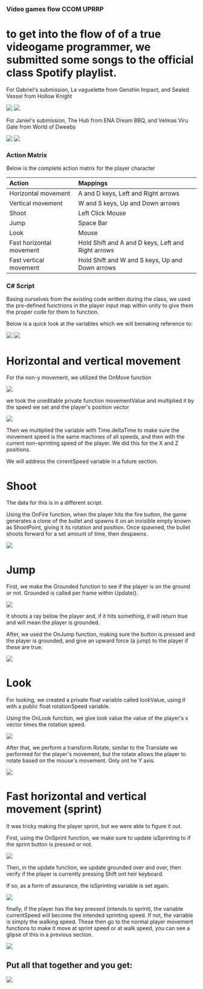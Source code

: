 
<h3>Video games flow CCOM UPRRP</h3>
<h1> to get into the flow of of a true videogame programmer, we submitted some songs to the official class Spotify playlist.</h1>

<p>For Gabriel's submission, La vaguelette from Genshin Impact, and Sealed Vessel from Hollow Knight</p>
<img src="/LaVaguelette.png">
<img src="/SealedVessel.png">

<p>For Janiel's submission, The Hub from ENA Dream BBQ, and Velmas Viru Gate from World of Dweebs</p>
<img src="/TheHub.png">
<img src="/VelmasViruGate.png">

<h3>Action Matrix</h3>
<p>Below is the complete action matrix for the player character</p>

| Action                  | Mappings  |
| :-------                | :-------- |
| Horizontal movement     | A and D keys, Left and Right arrows |
| Vertical movement       | W and S keys, Up and Down arrows  |
| Shoot                   | Left Click Mouse  |
| Jump                    | Space Bar  |
| Look                    | Mouse  |
| Fast horizontal movement| Hold Shift and A and D keys, Left and Right arrows |
| Fast vertical movement  | Hold Shift and W and S keys, Up and Down arrows  |

<h3> C# Script </h3>
<p>Basing ourselves from the existing code written during the class, we used the pre-defined functrions in the player input map within unity to give them the proper code for them to function.</p>
<p>Below is a quick look at the variables which we will bemaking reference to:</p>
<img src="/movementVariables.png">
<img src="/shootingVariables.png">


<h1>Horizontal and vertical movement</h1>
<p>For the non-y movement, we utilized the OnMove function</p>
<img src="/OnMove.png">
<p>we took the uneditable private function movementValue and multiplied it by the speed we set and the player's position vector</p>
<img src="/transformTranslate.png">
<p>Then we multiplied the variable with Time.deltaTime to make sure the movement speed is the same machines of all speeds, and then with the current non-sprinting speed of the player. We did this for the X and Z positions.
<p>We will address the cirrentSpeed variable in a future section.</p>

<h1>Shoot</h1>
<p>The data for this is in a different script.</p>
<p>Using the OnFire function, when the player hits the fire button, the game generates a clone of the bullet and spawns it on an invisible empty known as ShootPoint, giving it its rotation and position. Once spawned, the bullet shoots forward for a set amount of time, then despawns.</p>
<img src="/OnFire.png">

<h1>Jump</h1>
<p>First, we make the Grounded function to see if the player is on the ground or not. Grounded is called per frame within Update().</p>
<img src="/Grounded.png">
<p>It shoots a ray below the player and, if it hits something, it will return true and will mean the player is grounded.</p>
<p>After, we used the OnJump function, making sure the button is pressed and the player is grounded, and give an upward force (a jump) to the player if these are true.</p>
<img src="/OnJump.png">

<h1>Look</h1>
<p>For looking, we created a private float variable called lookValue, using it with a public float rotationSpeed variable.</p>
<p>Using the OnLook function, we give look value the value of the player's x vector times the rotation speed.</p>
<img src="/OnLook.png">
<p>After that, we perform a transform.Rotate, similar to the Translate we performed for the player's movement, but the rotate allows the player to rotate based on the mouse's movement. Only ont he Y axis.</p>
<img src="/transformRotate.png">


<h1>Fast horizontal and vertical movement (sprint)</h1>
<p>It was tricky making the player sprint, but we were able to figure it out.</p>
<p>First, using the OnSprint function, we make sure to update isSprinting to if the sprint button is pressed or not.</p>
<img src="/OnSprint.png">
<p>Then, in the update function, we update grounded over and over, then verify if the player is currently pressing Shift ont heir keyboard.</p>
<p>If so, as a form of assurance, the isSprinting variable is set again.</p>
<img src="/IsSprinting.png">
<p>finally, if the player has the key pressed (intends to sprint), the variable currentSpeed will become the intended sprinting speed. If not, the variable is simply the walking speed. These then go to the normal player movement functions to make it move at sprint speed or at walk speed, you can see a glipse of this in a previous section.</p>
<img src="/transformTranslate.png">


<h2>Put all that together and you get:</h2>
<img src="/JumpRunGameplay.gif">

